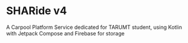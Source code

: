 # SHARide v4 
A Carpool Platform Service dedicated for TARUMT student, using Kotlin with Jetpack Compose and Firebase for storage

